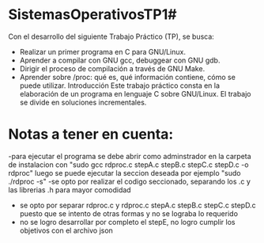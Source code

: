 # SistemasOperativosTP1# 
Con el desarrollo del siguiente Trabajo Práctico (TP), se busca:
- Realizar un primer programa en C para GNU/Linux.
- Aprender a compilar con GNU gcc, debuggear con GNU gdb.
- Dirigir el proceso de compilación a través de GNU Make.
- Aprender sobre /proc: qué es, qué información contiene, cómo se puede utilizar.
  Introducción
  Este trabajo práctico consta en la elaboración de un programa en lenguaje C sobre
  GNU/Linux. El trabajo se divide en soluciones incrementales.

# Notas a tener en cuenta:
 -para ejecutar el programa se debe abrir como adminstrador en la carpeta de instalacion con "sudo gcc rdproc.c stepA.c  stepB.c stepC.c stepD.c -o rdproc"
   luego se puede ejecutar la seccion deseada por ejemplo "sudo ./rdproc -s"
 -se opto por realizar el codigo seccionado, separando los .c y las librerias .h para mayor comodidad
 - se opto por separar rdproc.c y rdproc.c stepA.c  stepB.c stepC.c stepD.c puesto que se intento de otras formas y no se lograba lo requerido
 - no se logro desarrollar por completo el stepE, no logro cumplir los objetivos con el archivo json
